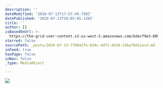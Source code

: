 ```yaml
---
description: ''
dateModified: '2016-07-13T17:57:49.798Z'
datePublished: '2016-07-13T18:05:05.120Z'
title: ''
author: []
isBasedOnUrl: >-
  https://the-grid-user-content.s3-us-west-2.amazonaws.com/bdecf9e3-8895-4115-a5dc-da829d55d986.png
starred: false
sourcePath: _posts/2016-07-13-778042fe-b34c-4df1-8e3d-24ba78d1cec4.md
inFeed: true
hasPage: false
inNav: false
_type: MediaObject

---
```

![](https://the-grid-user-content.s3-us-west-2.amazonaws.com/bdecf9e3-8895-4115-a5dc-da829d55d986.png)